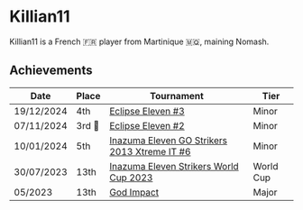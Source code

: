 # Killian11

Killian11 is a French :fr: player from Martinique :martinique:, maining Nomash.

## Achievements

|Date|Place|Tournament|Tier|
|-|-|-|-|
| 19/12/2024 | 4th | [Eclipse Eleven #3](../../tournaments/eclipse/eclipse3.md) | Minor |
| 07/11/2024 |3rd :3rd_place_medal:| [Eclipse Eleven #2](../../tournaments/eclipse/eclipse2.md) | Minor |
| 10/01/2024 | 5th | [Inazuma Eleven GO Strikers 2013 Xtreme IT #6](../../tournaments/italia/it6.md) | Minor |
| 30/07/2023 | 13th | [Inazuma Eleven Strikers World Cup 2023](../../tournaments/worldcup23.md) | World Cup |
| 05/2023 | 13th | [God Impact](../../tournaments/misc/godimpact.md) | Major |
